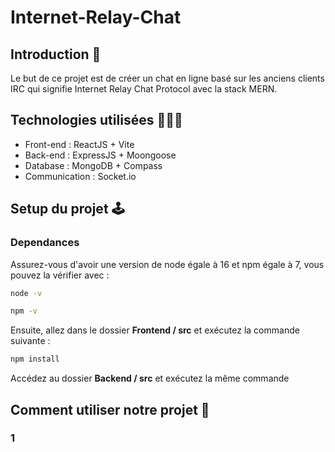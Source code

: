 # Internet-Relay-Chat

## Introduction 📖
Le but de ce projet est de créer un chat en ligne basé sur les anciens clients IRC qui signifie Internet Relay Chat Protocol avec la stack MERN.

## Technologies utilisées 👨🏻‍💻
- Front-end : ReactJS + Vite
- Back-end : ExpressJS + Moongoose
- Database : MongoDB + Compass
- Communication : Socket.io

## Setup du projet 🕹️

### Dependances

Assurez-vous d'avoir une version de node égale à 16 et npm égale à 7, vous pouvez la vérifier avec :

```bash
node -v
```

```bash
npm -v
```

Ensuite, allez dans le dossier **Frontend / src** et exécutez la commande suivante :

```bash
npm install
```
Accédez au dossier **Backend / src** et exécutez la même commande

## Comment utiliser notre projet 🚀 ##

### 1
